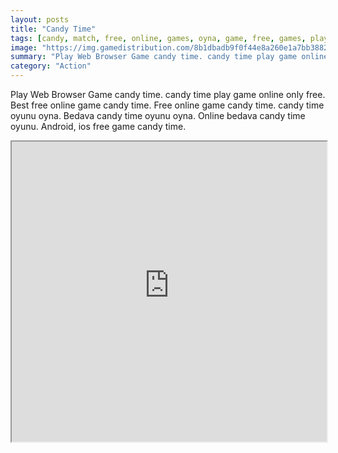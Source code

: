 ```yaml
---
layout: posts
title: "Candy Time"
tags: [candy, match, free, online, games, oyna, game, free, games, play, play, games]
image: "https://img.gamedistribution.com/8b1dbadb9f0f44e8a260e1a7bb388298.jpg"
summary: "Play Web Browser Game candy time. candy time play game online only free. Best free online game candy time. Free online game candy time. candy time oyunu oyna. Bedava candy time oyunu oyna. Online bedava candy time oyunu. Android, ios free game candy time."
category: "Action"
---
```


Play Web Browser Game candy time. candy time play game online only free. Best free online game candy time. Free online game candy time. candy time oyunu oyna. Bedava candy time oyunu oyna. Online bedava candy time oyunu. Android, ios free game candy time.

<iframe width="100%" height="480px;" src="https://html5.gamedistribution.com/8b1dbadb9f0f44e8a260e1a7bb388298/"></iframe>